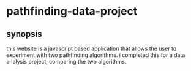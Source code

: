 # pathfinding-data-project

## synopsis
this website is a javascript based application that allows the user to experiment with two pathfinding algorithms. i completed this for a data analysis project, comparing the two algorithms. 
